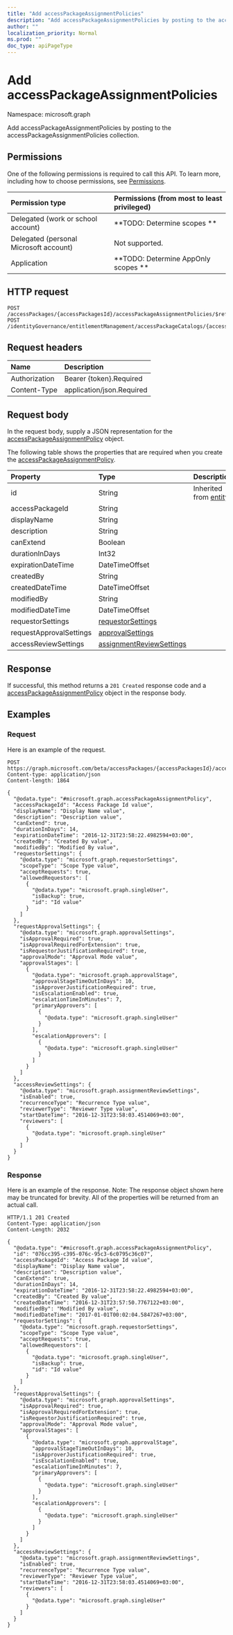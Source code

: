 ```yaml
---
title: "Add accessPackageAssignmentPolicies"
description: "Add accessPackageAssignmentPolicies by posting to the accessPackageAssignmentPolicies collection."
author: ""
localization_priority: Normal
ms.prod: ""
doc_type: apiPageType
---
```


# Add accessPackageAssignmentPolicies

Namespace: microsoft.graph

Add accessPackageAssignmentPolicies by posting to the accessPackageAssignmentPolicies collection.

## Permissions
One of the following permissions is required to call this API. To learn more, including how to choose permissions, see [Permissions](/concepts/permissions-reference.md).

|Permission type|Permissions (from most to least privileged)|
|:---|:---|
|Delegated (work or school account)|**TODO: Determine scopes **|
|Delegated (personal Microsoft account)|Not supported.|
|Application|**TODO: Determine AppOnly scopes **|

## HTTP request
<!-- {
  "blockType": "ignored"
}
-->
``` http
POST /accessPackages/{accessPackagesId}/accessPackageAssignmentPolicies/$ref
POST /identityGovernance/entitlementManagement/accessPackageCatalogs/{accessPackageCatalogId}/accessPackages/{accessPackageId}/accessPackageAssignmentPolicies/$ref
```

## Request headers
|Name|Description|
|:---|:---|
|Authorization|Bearer {token}.Required|
|Content-Type|application/json.Required|

## Request body
In the request body, supply a JSON representation for the [accessPackageAssignmentPolicy](../resources/accesspackageassignmentpolicy.md) object.

The following table shows the properties that are required when you create the [accessPackageAssignmentPolicy](../resources/accesspackageassignmentpolicy.md).

|Property|Type|Description|
|:---|:---|:---|
|id|String| Inherited from [entity](../resources/entity.md)|
|accessPackageId|String||
|displayName|String||
|description|String||
|canExtend|Boolean||
|durationInDays|Int32||
|expirationDateTime|DateTimeOffset||
|createdBy|String||
|createdDateTime|DateTimeOffset||
|modifiedBy|String||
|modifiedDateTime|DateTimeOffset||
|requestorSettings|[requestorSettings](../resources/requestorsettings.md)||
|requestApprovalSettings|[approvalSettings](../resources/approvalsettings.md)||
|accessReviewSettings|[assignmentReviewSettings](../resources/assignmentreviewsettings.md)||



## Response
If successful, this method returns a `201 Created` response code and a [accessPackageAssignmentPolicy](../resources/accesspackageassignmentpolicy.md) object in the response body.

## Examples

### Request
Here is an example of the request.
<!-- {
  "blockType": "request",
  "name": "create_accesspackageassignmentpolicy_from_accesspackageassignmentpolicies"
}
-->
``` http
POST https://graph.microsoft.com/beta/accessPackages/{accessPackagesId}/accessPackageAssignmentPolicies
Content-type: application/json
Content-length: 1864

{
  "@odata.type": "#microsoft.graph.accessPackageAssignmentPolicy",
  "accessPackageId": "Access Package Id value",
  "displayName": "Display Name value",
  "description": "Description value",
  "canExtend": true,
  "durationInDays": 14,
  "expirationDateTime": "2016-12-31T23:58:22.4982594+03:00",
  "createdBy": "Created By value",
  "modifiedBy": "Modified By value",
  "requestorSettings": {
    "@odata.type": "microsoft.graph.requestorSettings",
    "scopeType": "Scope Type value",
    "acceptRequests": true,
    "allowedRequestors": [
      {
        "@odata.type": "microsoft.graph.singleUser",
        "isBackup": true,
        "id": "Id value"
      }
    ]
  },
  "requestApprovalSettings": {
    "@odata.type": "microsoft.graph.approvalSettings",
    "isApprovalRequired": true,
    "isApprovalRequiredForExtension": true,
    "isRequestorJustificationRequired": true,
    "approvalMode": "Approval Mode value",
    "approvalStages": [
      {
        "@odata.type": "microsoft.graph.approvalStage",
        "approvalStageTimeOutInDays": 10,
        "isApproverJustificationRequired": true,
        "isEscalationEnabled": true,
        "escalationTimeInMinutes": 7,
        "primaryApprovers": [
          {
            "@odata.type": "microsoft.graph.singleUser"
          }
        ],
        "escalationApprovers": [
          {
            "@odata.type": "microsoft.graph.singleUser"
          }
        ]
      }
    ]
  },
  "accessReviewSettings": {
    "@odata.type": "microsoft.graph.assignmentReviewSettings",
    "isEnabled": true,
    "recurrenceType": "Recurrence Type value",
    "reviewerType": "Reviewer Type value",
    "startDateTime": "2016-12-31T23:58:03.4514069+03:00",
    "reviewers": [
      {
        "@odata.type": "microsoft.graph.singleUser"
      }
    ]
  }
}
```

### Response
Here is an example of the response. Note: The response object shown here may be truncated for brevity. All of the properties will be returned from an actual call.
<!-- {
  "blockType": "response",
  "truncated": true,
  "@odata.type": "microsoft.graph.accesspackageassignmentpolicy"
}
-->
``` http
HTTP/1.1 201 Created
Content-Type: application/json
Content-Length: 2032

{
  "@odata.type": "#microsoft.graph.accessPackageAssignmentPolicy",
  "id": "076cc395-c395-076c-95c3-6c0795c36c07",
  "accessPackageId": "Access Package Id value",
  "displayName": "Display Name value",
  "description": "Description value",
  "canExtend": true,
  "durationInDays": 14,
  "expirationDateTime": "2016-12-31T23:58:22.4982594+03:00",
  "createdBy": "Created By value",
  "createdDateTime": "2016-12-31T23:57:50.7767122+03:00",
  "modifiedBy": "Modified By value",
  "modifiedDateTime": "2017-01-01T00:02:04.5847267+03:00",
  "requestorSettings": {
    "@odata.type": "microsoft.graph.requestorSettings",
    "scopeType": "Scope Type value",
    "acceptRequests": true,
    "allowedRequestors": [
      {
        "@odata.type": "microsoft.graph.singleUser",
        "isBackup": true,
        "id": "Id value"
      }
    ]
  },
  "requestApprovalSettings": {
    "@odata.type": "microsoft.graph.approvalSettings",
    "isApprovalRequired": true,
    "isApprovalRequiredForExtension": true,
    "isRequestorJustificationRequired": true,
    "approvalMode": "Approval Mode value",
    "approvalStages": [
      {
        "@odata.type": "microsoft.graph.approvalStage",
        "approvalStageTimeOutInDays": 10,
        "isApproverJustificationRequired": true,
        "isEscalationEnabled": true,
        "escalationTimeInMinutes": 7,
        "primaryApprovers": [
          {
            "@odata.type": "microsoft.graph.singleUser"
          }
        ],
        "escalationApprovers": [
          {
            "@odata.type": "microsoft.graph.singleUser"
          }
        ]
      }
    ]
  },
  "accessReviewSettings": {
    "@odata.type": "microsoft.graph.assignmentReviewSettings",
    "isEnabled": true,
    "recurrenceType": "Recurrence Type value",
    "reviewerType": "Reviewer Type value",
    "startDateTime": "2016-12-31T23:58:03.4514069+03:00",
    "reviewers": [
      {
        "@odata.type": "microsoft.graph.singleUser"
      }
    ]
  }
}
```

